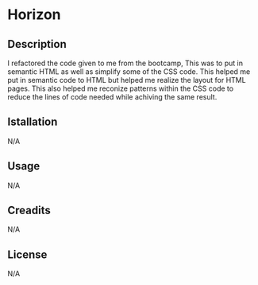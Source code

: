 # Horizon

## Description
I refactored the code given to me from the bootcamp, This was to put in semantic HTML as well as simplify some of the CSS code. This helped me put in semantic code to HTML but helped me realize the layout for HTML pages. This also helped me reconize patterns within the CSS code to reduce the lines of code needed while achiving the same result.

## Istallation
N/A

## Usage
N/A

## Creadits
N/A

## License 
N/A
